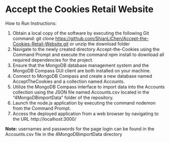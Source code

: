 # Accept the Cookies Retail Website

How to Run Instructions:

1. Obtain a local copy of the software by executing the following Git command: git clone https://github.com/ShianLiChen/Accept-the-Cookies-Retail-Website.git or unzip the download folder
2. Navigate to the newly created directory Accept-the-Cookies using the Command Prompt and execute the command npm install to download all required dependencies for the project.
3. Ensure that the MongoDB database management system and the MongoDB Compass GUI client are both installed on your machine.
4. Connect to MongoDB Compass and create a new database named AcceptTheCookies and a collection named Accounts.
5. Utilize the MongoDB Compass interface to import data into the Accounts collection using the JSON file named Accounts.csv located in the “4MongoDBimportData” folder of the repository.
6. Launch the node.js application by executing the command nodemon from the Command Prompt.
7. Access the deployed application from a web browser by navigating to the URL http://localhost:3000/

**Note:** usernames and passwords for the page login can be found in the Accounts.csv file in the 4MongoDBimportData directory 
